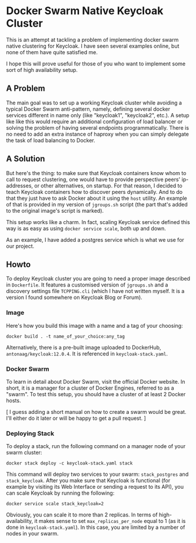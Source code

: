 # Docker Swarm Native Keycloak Cluster
This is an attempt at tackling a problem of implementing docker swarm native clustering for Keycloak. I have seen several examples online, but none of them have quite satisfied me. 

I hope this will prove useful for those of you who want to implement some sort of high availability setup.

## A Problem
The main goal was to set up a working Keycloak cluster while avoiding a typical Docker Swarm anti-pattern, namely, defining several docker services different in name only (like "keycloak1", "keycloak2", etc.). A setup like like this would require an additional configuration of load balancer or solving the problem of having several endpoints programmatically. There is no need to add an extra instance of haproxy when you can simply delegate the task of load balancing to Docker.

## A Solution
But here's the thing: to make sure that Keycloak containers know whom to call to request clustering, one would have to provide perspective peers' ip-addresses, or other alternatives, on startup. For that reason, I decided to teach Keycloak containers how to discover peers dynamically. And to do that they just have to ask Docker about it using the `host` utility. An example of that is provided in my version of `jgroups.sh` script (the part that's added to the original image's script is marked).

This setup works like a charm. In fact, scaling Keycloak service defined this way is as easy as using `docker service scale`, both up and down.

As an example, I have added a postgres service which is what we use for our project.
## Howto
To deploy Keycloak cluster you are going to need a proper image described in `Dockerfile`. It features a customised version of `jgroups.sh` and a discovery settings file `TCPPING.cli` (which I have not written myself. It is a version I found somewhere on Keycloak Blog or Forum).
### Image
Here's how you build this image with a name and a tag of your choosing:
```
docker build . -t name_of_your_choice:any_tag
```
Alternatively, there is a pre-built image uploaded to DockerHub, `antonaag/keycloak:12.0.4`. It is referenced in `keycloak-stack.yaml`. 
### Docker Swarm
To learn in detail about Docker Swarm, visit the official Docker website. In short, it is a manager for a cluster of Docker Engines, referred to as a "swarm". To test this setup, you should have a cluster of at least 2 Docker hosts.

[ I guess adding a short manual on how to create a swarm would be great. I'll either do it later or will be happy to get a pull request. ]
### Deploying Stack
To deploy a stack, run the following command on a manager node of your swarm cluster:
```
docker stack deploy -c keycloak-stack.yaml stack
```
This command will deploy two services to your swarm: `stack_postgres` and `stack_keycloak`. After you make sure that Keycloak is functional (for example by visiting its Web Interface or sending a request to its API), you can scale Keycloak by running the following:
```
docker service scale stack_keycloak=2
```
Obviously, you can scale it to more than 2 replicas. In terms of high-availability, it makes sense to set `max_replicas_per_node` equal to 1 (as it is done in `keycloak-stack.yaml`). In this case, you are limited by a number of nodes in your swarm.